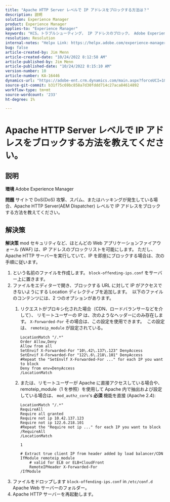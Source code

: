```yaml
---
title: "Apache HTTP Server レベルで IP アドレスをブロックする方法は？"
description: 説明
solution: Experience Manager
product: Experience Manager
applies-to: "Experience Manager"
keywords: "KCS，トラブルシューティング， IP アドレスのブロック， Adobe Experience Manager, AEM, Apache HTTP Server Level"
resolution: Resolution
internal-notes: "Helpx Link: https://helpx.adobe.com/experience-manager/kb/block-ips-apache-http-server.html#remoteip_module"
bug: false
article-created-by: Jim Menn
article-created-date: "10/24/2022 8:12:58 AM"
article-published-by: Jim Menn
article-published-date: "10/24/2022 8:15:10 AM"
version-number: 10
article-number: KA-16446
dynamics-url: "https://adobe-ent.crm.dynamics.com/main.aspx?forceUCI=1&pagetype=entityrecord&etn=knowledgearticle&id=3e9f6ba7-7353-ed11-bba2-6045bd0065f9"
source-git-commit: b31f75c69bc858a7d30fddd714c27aca84614892
workflow-type: tm+mt
source-wordcount: '233'
ht-degree: 1%

---
```


# Apache HTTP Server レベルで IP アドレスをブロックする方法を教えてください。

## 説明


<b>環境</b>
Adobe Experience Manager

<b>問題</b>
サイトで DoS(DoS) 攻撃、スパム、またはハッキングが発生している場合、Apache HTTP Server(AEM Dispatcher) レベルで IP アドレスをブロックする方法を教えてください。


## 解決策


<b>解決策</b>
mod セキュリティなど、ほとんどの Web アプリケーションファイアウォール (WAF) は、IP アドレスのブロックリストを可能にします。
ただし、Apache HTTP サーバーを実行していて、IP を即座にブロックする場合は、次の手順に従います。

1. という名前のファイルを作成します。 `block-offending-ips.conf` をサーバー上に置きます。
2. ファイルをエディターで開き、ブロックする URL に対して IP がアクセスできないようにする Location ディレクティブを追加します。  以下のファイルのコンテンツには、2 つのオプションがあります。
   1. リクエストがプロキシ化された場合（CDN、ロードバランサーなどを介して）、 リモートユーザーの IP は、次のようなヘッダーにのみ存在します。 `X-Forwarded-For` その場合は、この設定を使用できます。  この設定は、 `remoteip_module` が設定されている。  <br>

      ```
      LocationMatch "/.*"
      Order Allow,Deny
      Allow from all
      SetEnvif X-Forwarded-For "10\.42\.137\.123" DenyAccess
      SetEnvif X-Forwarded-For "122\.6\.218\.101" DenyAccess
      #Repeat the "SetEnvlf X-Forwarded-For ..." for each IP you want to block
      Deny from env=DenyAccess
      /LocationMatch
      ```
   2. または、リモートユーザーが Apache に直接アクセスしている場合や、remoteip_module（1 を参照）を使用して Apache 内で抽出および設定している場合は、 `mod_authz_core`&#39;s <b>必須</b> 機能を直接 (Apache 2.4):

      ```
      LocationMatch "/.*"
      RequireAll
      Require all granted
      Require not ip 10.42.137.123
      Require not ip 122.6.218.101
      #Repeat the "Require not ip ..." for each IP you want to block
      /RequireAll
      /LocationMatch
      ```

      `1`


      ```
      # Extract true client IP from header added by load balancer/CDN
      IfModule remoteip_module
          # valid for ELB or ELB+CloudFront
          RemoteIPHeader X-Forwarded-For
      /IfModule
      ```
3. ファイルをドロップします `block-offending-ips.conf` in `/etc/conf.d` Apache Web サーバーのフォルダー。
4. Apache HTTP サーバーを再起動します。

